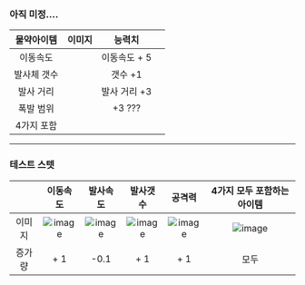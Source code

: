 ### 아직 미정....



|물약아이템|이미지|능력치||
|:------:|:------:|:------:|:------:|
|이동속도|| 이동속도 + 5 ||
|발사체 갯수|| 갯수 +1||
|발사 거리||   발사 거리 +3||
|폭발 범위||  +3 ??? ||
|4가지 포함||    ||

---  

### 테스트 스텟


||이동속도|발사속도|발사갯수|공격력|4가지 모두 포함하는 아이템 |
|:--:|:--:|:--:|:--:|:--:|:--:|
|이미지|![image](https://github.com/s8st/20240320FinalProject/assets/153998744/539dcd23-d1d6-4199-a559-4775ec897241)|![image](https://github.com/s8st/20240320FinalProject/assets/153998744/440e882c-cfdf-4549-972f-fa63b02c5eb4)|![image](https://github.com/s8st/20240320FinalProject/assets/153998744/c12d42b7-3277-494c-8d6f-e5d7f0356751)|![image](https://github.com/s8st/20240320FinalProject/assets/153998744/09503133-fc62-4eb7-9069-a7e227b22a31)|![image](https://github.com/s8st/20240320FinalProject/assets/153998744/1436b291-053a-48d6-88c3-97fc5952a160)| 
|증가량|+ 1|-0.1|+ 1|+ 1|모두|